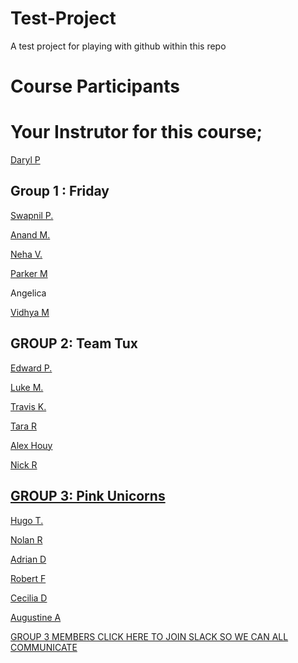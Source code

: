 # Test-Project
A test project for playing with github within this repo


# Course Participants

# Your Instrutor for this course;

[Daryl P](https://github.com/darylposnett)

**Group 1 : Friday**
-

[Swapnil P.](https://github.com/swap357)

[Anand M.](https://github.com/AnandMasurkar)

[Neha V.](https://github.com/nehavij)

[Parker M](https://github.com/ParkerMartinez)

Angelica

[Vidhya M](https://github.com/Vithyaratnam)



**GROUP 2: Team Tux**
-

[Edward P.](https://github.com/ejprok)

[Luke M.](https://github.com/DarkOhms)

[Travis K.](https://github.com/traviskeri)

[Tara R](https://github.com/tararosss)

[Alex Houy](https://github.com/imole209)

[Nick R](https://github.com/ryanrentschler)

[**GROUP 3: Pink Unicorns**](https://join.slack.com/t/csc131team3/shared_invite/MjM4MzE0NDMzNzE1LTE1MDQ4OTM0MTEtZTg1MjRkNTIyYQ)
-

[Hugo T.](https://github.com/hugotavares225)

[Nolan R](https://github.com/danolanater)

[Adrian D](https://github.com/adavid3)

[Robert F](https://github.com/robertfcsus)

[Cecilia D](https://github.com/CeciliaDominguez)

[Augustine A](https://github.com/AugustineAcsc)
 
[GROUP 3 MEMBERS CLICK HERE TO JOIN SLACK SO WE CAN  ALL COMMUNICATE](https://join.slack.com/t/csc131team3/shared_invite/MjM4MzE0NDMzNzE1LTE1MDQ4OTM0MTEtZTg1MjRkNTIyYQ)


